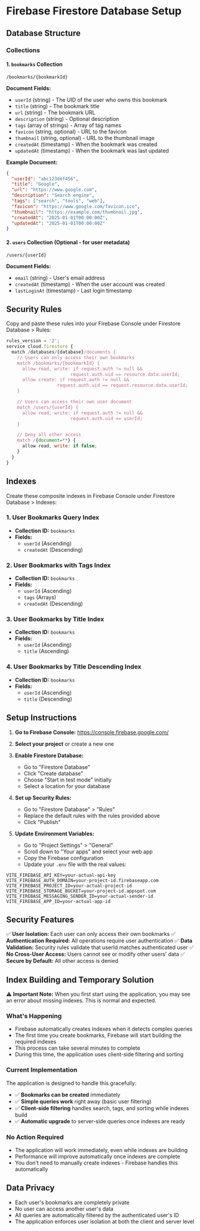 # Firebase Firestore Database Setup

## Database Structure

### Collections

#### 1. `bookmarks` Collection

```
/bookmarks/{bookmarkId}
```

**Document Fields:**

- `userId` (string) - The UID of the user who owns this bookmark
- `title` (string) - The bookmark title
- `url` (string) - The bookmark URL
- `description` (string) - Optional description
- `tags` (array of strings) - Array of tag names
- `favicon` (string, optional) - URL to the favicon
- `thumbnail` (string, optional) - URL to the thumbnail image
- `createdAt` (timestamp) - When the bookmark was created
- `updatedAt` (timestamp) - When the bookmark was last updated

**Example Document:**

```json
{
  "userId": "abc123def456",
  "title": "Google",
  "url": "https://www.google.com",
  "description": "Search engine",
  "tags": ["search", "tools", "web"],
  "favicon": "https://www.google.com/favicon.ico",
  "thumbnail": "https://example.com/thumbnail.jpg",
  "createdAt": "2025-01-01T00:00:00Z",
  "updatedAt": "2025-01-01T00:00:00Z"
}
```

#### 2. `users` Collection (Optional - for user metadata)

```
/users/{userId}
```

**Document Fields:**

- `email` (string) - User's email address
- `createdAt` (timestamp) - When the user account was created
- `lastLoginAt` (timestamp) - Last login timestamp

## Security Rules

Copy and paste these rules into your Firebase Console under Firestore Database > Rules:

```javascript
rules_version = '2';
service cloud.firestore {
  match /databases/{database}/documents {
    // Users can only access their own bookmarks
    match /bookmarks/{bookmarkId} {
      allow read, write: if request.auth != null &&
                        request.auth.uid == resource.data.userId;
      allow create: if request.auth != null &&
                   request.auth.uid == request.resource.data.userId;
    }

    // Users can access their own user document
    match /users/{userId} {
      allow read, write: if request.auth != null &&
                        request.auth.uid == userId;
    }

    // Deny all other access
    match /{document=**} {
      allow read, write: if false;
    }
  }
}
```

## Indexes

Create these composite indexes in Firebase Console under Firestore Database > Indexes:

### 1. User Bookmarks Query Index

- **Collection ID:** `bookmarks`
- **Fields:**
  - `userId` (Ascending)
  - `createdAt` (Descending)

### 2. User Bookmarks with Tags Index

- **Collection ID:** `bookmarks`
- **Fields:**
  - `userId` (Ascending)
  - `tags` (Arrays)
  - `createdAt` (Descending)

### 3. User Bookmarks by Title Index

- **Collection ID:** `bookmarks`
- **Fields:**
  - `userId` (Ascending)
  - `title` (Ascending)

### 4. User Bookmarks by Title Descending Index

- **Collection ID:** `bookmarks`
- **Fields:**
  - `userId` (Ascending)
  - `title` (Descending)

## Setup Instructions

1. **Go to Firebase Console:** https://console.firebase.google.com/
2. **Select your project** or create a new one
3. **Enable Firestore Database:**

   - Go to "Firestore Database"
   - Click "Create database"
   - Choose "Start in test mode" initially
   - Select a location for your database

4. **Set up Security Rules:**

   - Go to "Firestore Database" > "Rules"
   - Replace the default rules with the rules provided above
   - Click "Publish"

5. **Update Environment Variables:**
   - Go to "Project Settings" > "General"
   - Scroll down to "Your apps" and select your web app
   - Copy the Firebase configuration
   - Update your `.env` file with the real values:

```env
VITE_FIREBASE_API_KEY=your-actual-api-key
VITE_FIREBASE_AUTH_DOMAIN=your-project-id.firebaseapp.com
VITE_FIREBASE_PROJECT_ID=your-actual-project-id
VITE_FIREBASE_STORAGE_BUCKET=your-project-id.appspot.com
VITE_FIREBASE_MESSAGING_SENDER_ID=your-actual-sender-id
VITE_FIREBASE_APP_ID=your-actual-app-id
```

## Security Features

✅ **User Isolation:** Each user can only access their own bookmarks
✅ **Authentication Required:** All operations require user authentication
✅ **Data Validation:** Security rules validate that userId matches authenticated user
✅ **No Cross-User Access:** Users cannot see or modify other users' data
✅ **Secure by Default:** All other access is denied

## Index Building and Temporary Solution

⚠️ **Important Note:** When you first start using the application, you may see an error about missing indexes. This is normal and expected.

### What's Happening

- Firebase automatically creates indexes when it detects complex queries
- The first time you create bookmarks, Firebase will start building the required indexes
- This process can take several minutes to complete
- During this time, the application uses client-side filtering and sorting

### Current Implementation

The application is designed to handle this gracefully:

- ✅ **Bookmarks can be created** immediately
- ✅ **Simple queries work** right away (basic user filtering)
- ✅ **Client-side filtering** handles search, tags, and sorting while indexes build
- ✅ **Automatic upgrade** to server-side queries once indexes are ready

### No Action Required

- The application will work immediately, even while indexes are building
- Performance will improve automatically once indexes are complete
- You don't need to manually create indexes - Firebase handles this automatically

## Data Privacy

- Each user's bookmarks are completely private
- No user can access another user's data
- All queries are automatically filtered by the authenticated user's ID
- The application enforces user isolation at both the client and server level
